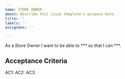 ```yaml
---
name: STORE OWNER
about: Describe this issue template's purpose here.
title: ''
labels: ''
assignees: ''

---
```


As a Store Owner I want to be able to *** so that I can ***.

## Acceptance Criteria

AC1:
AC2:
AC3:
